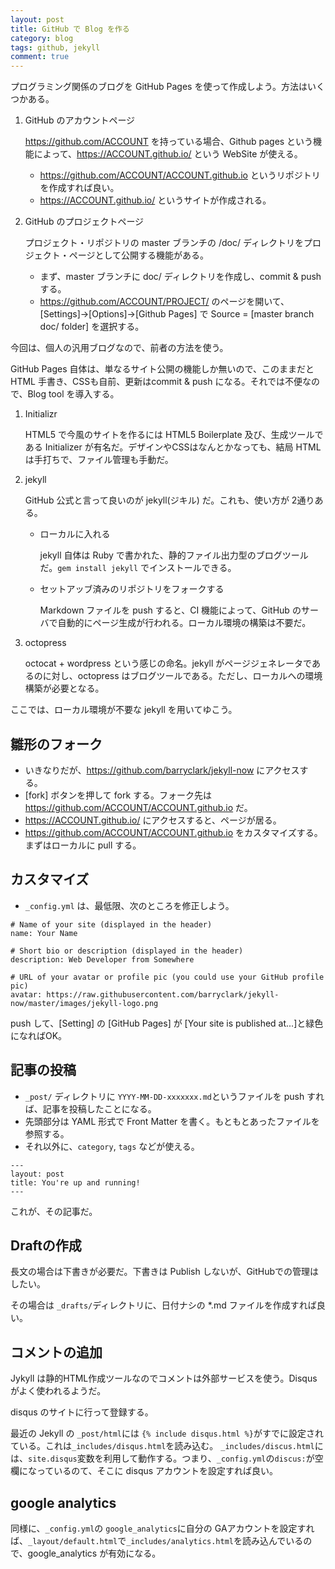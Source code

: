 ```yaml
---
layout: post
title: GitHub で Blog を作る
category: blog
tags: github, jekyll
comment: true
---
```


プログラミング関係のブログを GitHub Pages を使って作成しよう。方法はいくつかある。

1. GitHub のアカウントページ

    https://github.com/ACCOUNT を持っている場合、Github pages という機能によって、https://ACCOUNT.github.io/ という WebSite が使える。

    * https://github.com/ACCOUNT/ACCOUNT.github.io というリポジトリを作成すれば良い。
    * https://ACCOUNT.github.io/ というサイトが作成される。

1. GitHub のプロジェクトページ

    プロジェクト・リポジトリの master ブランチの /doc/ ディレクトリをプロジェクト・ページとして公開する機能がある。

    * まず、master ブランチに doc/ ディレクトリを作成し、commit & push する。
    * https://github.com/ACCOUNT/PROJECT/ のページを開いて、[Settings]→[Options]→[Github Pages] で Source = [master branch doc/ folder] を選択する。

今回は、個人の汎用ブログなので、前者の方法を使う。

GitHub Pages 自体は、単なるサイト公開の機能しか無いので、このままだと HTML 手書き、CSSも自前、更新はcommit & push になる。それでは不便なので、Blog tool を導入する。

1. Initializr

    HTML5 で今風のサイトを作るには HTML5 Boilerplate 及び、生成ツールである Initializer が有名だ。デザインやCSSはなんとかなっても、結局 HTML は手打ちで、ファイル管理も手動だ。

1. jekyll

    GitHub 公式と言って良いのが jekyll(ジキル) だ。これも、使い方が 2通りある。

    * ローカルに入れる

        jekyll 自体は Ruby で書かれた、静的ファイル出力型のブログツールだ。`gem install jekyll` でインストールできる。

    * セットアッブ済みのリポジトリをフォークする
    
        Markdown ファイルを push すると、CI 機能によって、GitHub のサーバで自動的にページ生成が行われる。ローカル環境の構築は不要だ。

1. octopress

    octocat + wordpress という感じの命名。jekyll がページジェネレータであるのに対し、octopress はブログツールである。ただし、ローカルへの環境構築が必要となる。

ここでは、ローカル環境が不要な jekyll を用いてゆこう。

## 雛形のフォーク

* いきなりだが、https://github.com/barryclark/jekyll-now にアクセスする。
* [fork] ボタンを押して fork する。フォーク先は https://github.com/ACCOUNT/ACCOUNT.github.io だ。
* https://ACCOUNT.github.io/ にアクセスすると、ページが居る。
* https://github.com/ACCOUNT/ACCOUNT.github.io をカスタマイズする。まずはローカルに pull する。

## カスタマイズ

* `_config.yml` は、最低限、次のところを修正しよう。
   
```
# Name of your site (displayed in the header)
name: Your Name

# Short bio or description (displayed in the header)
description: Web Developer from Somewhere

# URL of your avatar or profile pic (you could use your GitHub profile pic)
avatar: https://raw.githubusercontent.com/barryclark/jekyll-now/master/images/jekyll-logo.png
```

push して、[Setting] の [GitHub Pages] が [Your site is published at...]と緑色になればOK。

## 記事の投稿

* `_post/` ディレクトリに `YYYY-MM-DD-xxxxxxx.md`というファイルを push すれば、記事を投稿したことになる。
* 先頭部分は YAML 形式で Front Matter を書く。もともとあったファイルを参照する。
* それ以外に、`category`, `tags` などが使える。 
```
---
layout: post
title: You're up and running!
---
```

これが、その記事だ。

## Draftの作成

長文の場合は下書きが必要だ。下書きは Publish しないが、GitHubでの管理はしたい。

その場合は `_drafts/`ディレクトリに、日付ナシの *.md ファイルを作成すれば良い。

## コメントの追加

Jykyll は静的HTML作成ツールなのでコメントは外部サービスを使う。Disqus がよく使われるようだ。

disqus のサイトに行って登録する。

最近の Jekyll の `_post/html`には `{% include disqus.html %}`がすでに設定されている。これは`_includes/disqus.html`を読み込む。
`_includes/discus.html`には、`site.disqus`変数を利用して動作する。つまり、`_config.yml`の`discus:`が空欄になっているのて、そこに disqus アカウントを設定すれば良い。

## google analytics

同様に、`_config.yml`の `google_analytics`に自分の GAアカウントを設定すれば、`_layout/default.html`で`_includes/analytics.html`を読み込んでいるので、google_analytics が有効になる。


